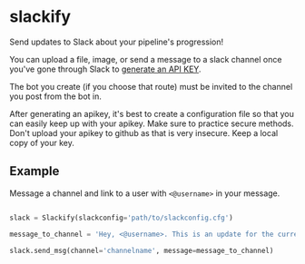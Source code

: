 slackify
=============
Send updates to Slack about your pipeline's progression!

You can upload a file, image, or send a message to a slack channel once you've
gone through Slack to [generate an API KEY](https://get.slack.help/hc/en-us/articles/215770388-Create-and-regenerate-API-tokens).

The bot you create (if you choose that route) must be invited to the channel you post from the bot in.

After generating an apikey, it's best to create a configuration file so that you can easily keep up with your apikey.
Make sure to practice secure methods. Don't upload your apikey to github as that is very insecure. Keep a local copy of your key.

Example
--------

Message a channel and link to a user with `<@username>` in your message.

```python

slack = Slackify(slackconfig='path/to/slackconfig.cfg')

message_to_channel = 'Hey, <@username>. This is an update for the current script.'

slack.send_msg(channel='channelname', message=message_to_channel)
```
